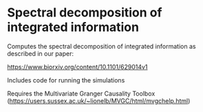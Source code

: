 # Spectral decomposition of integrated information

Computes the spectral decomposition of integrated information as described in our paper:

https://www.biorxiv.org/content/10.1101/629014v1

Includes code for running the simulations
 
Requires the Multivariate Granger Causality Toolbox (https://users.sussex.ac.uk/~lionelb/MVGC/html/mvgchelp.html)
